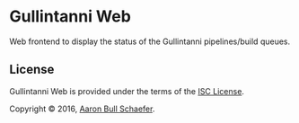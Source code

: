 Gullintanni Web
===============

Web frontend to display the status of the Gullintanni pipelines/build queues.

License
-------

Gullintanni Web is provided under the terms of the
[ISC License](https://en.wikipedia.org/wiki/ISC_license).

Copyright &copy; 2016, [Aaron Bull Schaefer](mailto:aaron@elasticdog.com).
